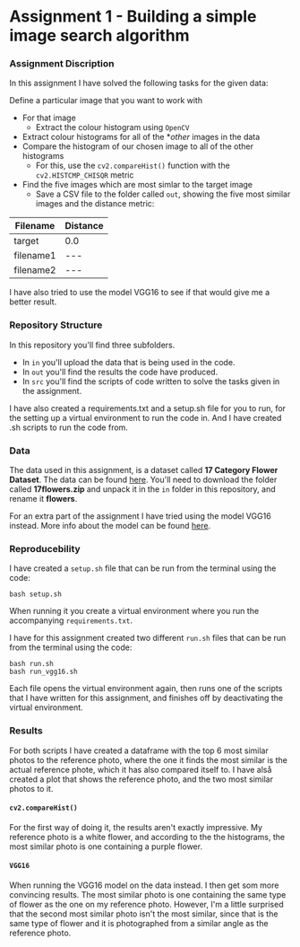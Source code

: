 # Assignment 1 - Building a simple image search algorithm

### Assignment Discription
In this assignment I have solved the following tasks for the given data:

Define a particular image that you want to work with
- For that image
  - Extract the colour histogram using ```OpenCV```
- Extract colour histograms for all of the **other* images in the data
- Compare the histogram of our chosen image to all of the other histograms 
  - For this, use the ```cv2.compareHist()``` function with the ```cv2.HISTCMP_CHISQR``` metric
- Find the five images which are most simlar to the target image
  - Save a CSV file to the folder called ```out```, showing the five most similar images and the distance metric:

|Filename|Distance
|---|---|
|target|0.0|
|filename1|---|
|filename2|---|

I have also tried to use the model VGG16 to see if that would give me a better result.

### Repository Structure
In this repository you'll find three subfolders.
- In ```in``` you'll upload the data that is being used in the code.
- In ```out``` you'll find the results the code have produced.
- In ```src``` you'll find the scripts of code written to solve the tasks given in the assignment.

I have also created a requirements.txt and a setup.sh file for you to run, for the setting up a virtual environment to run the code in. And I  have created .sh scripts to run the code from.

### Data
The data used in this assignment, is a dataset called **17 Category Flower Dataset**.
The data can be found [here](https://www.robots.ox.ac.uk/~vgg/data/flowers/17/). You'll need to download the folder called **17flowers.zip**  and unpack it in the ```in``` folder in this repository, and rename it **flowers**. 

For an extra part of the assignment I have tried using the model VGG16 instead. More info about the model can be found [here](https://www.geeksforgeeks.org/vgg-16-cnn-model/).

### Reproducebility 
I have created a ```setup.sh``` file that can be run from the terminal using the code: 
```
bash setup.sh
``` 
When running it you create a virtual environment where you run the accompanying ```requirements.txt```. 

I have for this assignment created two different ```run.sh``` files that can be run from the terminal using the code:
```
bash run.sh
bash run_vgg16.sh
```
Each file opens the virtual environment again, then runs one of the scripts that I have written for this assignment, and finishes off by deactivating the virtual environment. 

### Results
For both scripts I have created a dataframe with the top 6 most similar photos to the reference photo, where the one it finds the most similar is the actual reference phote, which it has also compared itself to. I have alså created a plot that shows the reference photo, and the two most similar photos to it. 

#### ```cv2.compareHist()```
For the first way of doing it, the results aren't exactly impressive. My reference photo is a white flower, and according to the the histograms, the most similar photo is one containing a purple flower.

#### ```VGG16```
When running the VGG16 model on the data instead. I then get som more convincing results. The most similar photo is one containing the same type of flower as the one on my reference photo. However, I'm a little surprised that the second most similar photo isn't the most similar, since that is the same type of flower and it is photographed from a similar angle as the reference photo. 
